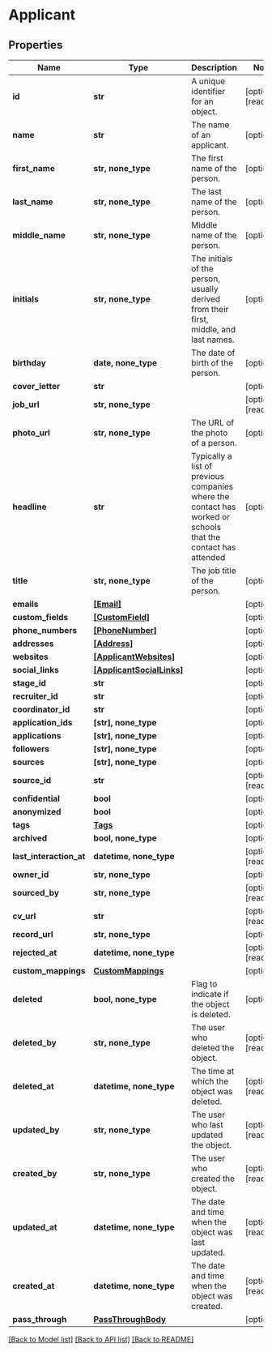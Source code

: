 # Applicant


## Properties
Name | Type | Description | Notes
------------ | ------------- | ------------- | -------------
**id** | **str** | A unique identifier for an object. | [optional] [readonly] 
**name** | **str** | The name of an applicant. | [optional] 
**first_name** | **str, none_type** | The first name of the person. | [optional] 
**last_name** | **str, none_type** | The last name of the person. | [optional] 
**middle_name** | **str, none_type** | Middle name of the person. | [optional] 
**initials** | **str, none_type** | The initials of the person, usually derived from their first, middle, and last names. | [optional] 
**birthday** | **date, none_type** | The date of birth of the person. | [optional] 
**cover_letter** | **str** |  | [optional] 
**job_url** | **str, none_type** |  | [optional] [readonly] 
**photo_url** | **str, none_type** | The URL of the photo of a person. | [optional] 
**headline** | **str** | Typically a list of previous companies where the contact has worked or schools that the contact has attended | [optional] 
**title** | **str, none_type** | The job title of the person. | [optional] 
**emails** | [**[Email]**](Email.md) |  | [optional] 
**custom_fields** | [**[CustomField]**](CustomField.md) |  | [optional] 
**phone_numbers** | [**[PhoneNumber]**](PhoneNumber.md) |  | [optional] 
**addresses** | [**[Address]**](Address.md) |  | [optional] 
**websites** | [**[ApplicantWebsites]**](ApplicantWebsites.md) |  | [optional] 
**social_links** | [**[ApplicantSocialLinks]**](ApplicantSocialLinks.md) |  | [optional] 
**stage_id** | **str** |  | [optional] 
**recruiter_id** | **str** |  | [optional] 
**coordinator_id** | **str** |  | [optional] 
**application_ids** | **[str], none_type** |  | [optional] 
**applications** | **[str], none_type** |  | [optional] 
**followers** | **[str], none_type** |  | [optional] 
**sources** | **[str], none_type** |  | [optional] 
**source_id** | **str** |  | [optional] [readonly] 
**confidential** | **bool** |  | [optional] 
**anonymized** | **bool** |  | [optional] 
**tags** | [**Tags**](Tags.md) |  | [optional] 
**archived** | **bool, none_type** |  | [optional] 
**last_interaction_at** | **datetime, none_type** |  | [optional] [readonly] 
**owner_id** | **str, none_type** |  | [optional] 
**sourced_by** | **str, none_type** |  | [optional] [readonly] 
**cv_url** | **str** |  | [optional] [readonly] 
**record_url** | **str, none_type** |  | [optional] 
**rejected_at** | **datetime, none_type** |  | [optional] [readonly] 
**custom_mappings** | [**CustomMappings**](CustomMappings.md) |  | [optional] 
**deleted** | **bool, none_type** | Flag to indicate if the object is deleted. | [optional] 
**deleted_by** | **str, none_type** | The user who deleted the object. | [optional] [readonly] 
**deleted_at** | **datetime, none_type** | The time at which the object was deleted. | [optional] [readonly] 
**updated_by** | **str, none_type** | The user who last updated the object. | [optional] [readonly] 
**created_by** | **str, none_type** | The user who created the object. | [optional] [readonly] 
**updated_at** | **datetime, none_type** | The date and time when the object was last updated. | [optional] [readonly] 
**created_at** | **datetime, none_type** | The date and time when the object was created. | [optional] [readonly] 
**pass_through** | [**PassThroughBody**](PassThroughBody.md) |  | [optional] 

[[Back to Model list]](../../README.md#documentation-for-models) [[Back to API list]](../../README.md#documentation-for-api-endpoints) [[Back to README]](../../README.md)


